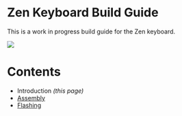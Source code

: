 # Zen Keyboard Build Guide

This is a work in progress build guide for the Zen keyboard. 

![](https://i.imgur.com/z3v0Aks.jpg)

# Contents

* Introduction _\(this page\)_
* [Assembly](assembly.md)
* [Flashing](flashing.md)